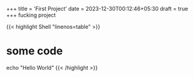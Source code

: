 +++
title = 'First Project'
date = 2023-12-30T00:12:46+05:30
draft = true
+++
fucking project

{{< highlight Shell "linenos=table" >}}
# some code
echo "Hello World"
{{< /highlight >}}